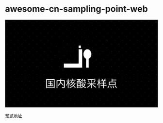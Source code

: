 # awesome-cn-sampling-point-web

![](./public/og.png)

[预览地址](https://cn-sampling-point.netlify.app/)
